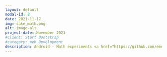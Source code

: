 ```yaml
---
layout: default
modal-id: 8
date: 2021-11-17
img: cake_math.png
alt: image-alt
project-date: November 2021
#client: Start Bootstrap
#category: Web Development
description: Android - Math experiments <a href="https://github.com/emedinaa/math-experiments">https://github.com/emedinaa/math-experiments</a>
---
```

